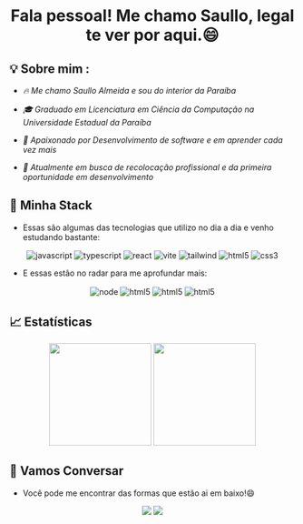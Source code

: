 <h1 align="center" >Fala pessoal! Me chamo Saullo, legal te ver por aqui.😄 </h1>


## 💡 Sobre mim :


 - *🔥 Me chamo Saullo Almeida e sou do interior da Paraíba* 

 - *🎓 Graduado em Licenciatura em Ciência da Computação na Universidade Estadual da Paraíba* 

 - *💙 Apaixonado por Desenvolvimento de software e em aprender cada vez mais* 
 
 - *🚀 Atualmente em busca de recolocação profissional e da primeira oportunidade em desenvolvimento*

## 🔮 Minha Stack


- Essas são algumas das tecnologias que utilizo no dia a dia e venho estudando bastante:

<div align="center">
    <img align="center" alt="javascript" src="https://img.shields.io/badge/JavaScript-323330?style=for-the-badge&logo=javascript&logoColor=F7DF1E">
    <img align="center" alt="typescript" src="https://img.shields.io/badge/TypeScript-007ACC?style=for-the-badge&logo=typescript&logoColor=white">
    <img align="center" alt="react" src="https://img.shields.io/badge/React-20232A?style=for-the-badge&logo=react&logoColor=61DAFB">
    <img align="center" alt="vite" src="https://img.shields.io/badge/Vite-B73BFE?style=for-the-badge&logo=vite&logoColor=FFD62E">
    <img align="center" alt="tailwind" src="https://img.shields.io/badge/Tailwind_CSS-38B2AC?style=for-the-badge&logo=tailwind-css&logoColor=white">
    <img align="center" alt="html5" src="https://img.shields.io/badge/HTML5-E34F26?style=for-the-badge&logo=html5&logoColor=white">
    <img align="center" alt="css3" src="https://img.shields.io/badge/CSS3-1572B6?style=for-the-badge&logo=css3&logoColor=white">
  <!--
    <img align="center" alt="json" src="https://img.shields.io/badge/json-5E5C5C?style=for-the-badge&logo=json&logoColor=white">
    <img align="center" alt="markdown" src="https://img.shields.io/badge/Markdown-000000?style=for-the-badge&logo=markdown&logoColor=white">
    <img align="center" alt="bootstrap" src="https://img.shields.io/badge/Bootstrap-563D7C?style=for-the-badge&logo=bootstrap&logoColor=white">
  -->
</div>


- E essas estão no radar para me aprofundar mais:

<div align="center">
    <img align="center" alt="node" src="https://img.shields.io/badge/Node.js-339933?style=for-the-badge&logo=nodedotjs&logoColor=white">
    <img align="center" alt="html5" src="https://img.shields.io/badge/next.js-000000?style=for-the-badge&logo=nextdotjs&logoColor=white">
    <img align="center" alt="html5" src="https://img.shields.io/badge/Chakra--UI-319795?style=for-the-badge&logo=chakra-ui&logoColor=white">
    <img align="center" alt="html5" src="https://img.shields.io/badge/Electron-2B2E3A?style=for-the-badge&logo=electron&logoColor=9FEAF9">
</div>


## 📈 Estatísticas

<div align="center">
  <a href="https://github.com/saulloalmeida"></a>
  <img height="180em" src="https://github-readme-stats.vercel.app/api/top-langs/?username=saulloalmeida&layout=compact&langs_count=5&theme=react&hide_border=true"/>
  <img height="180em" src="https://github-readme-stats.vercel.app/api?username=saulloalmeida&show_icons=true&theme=react&include_all_commits=true&count_private=true&hide_border=true"/>
</div>

## 💬 Vamos Conversar 


- Você pode me encontrar das formas que estão ai em baixo!😄

<div align="center">
  <a href="https://www.linkedin.com/in/saullo-almeida/" target="_blank"><img src="https://img.shields.io/badge/-LinkedIn-%230077B5?style=for-the-badge&logo=linkedin&logoColor=white" target="_blank"></a>
  <a href="mailto:saullorhamon@gmail.com"><img src="https://img.shields.io/badge/-Gmail-ff9800?style=for-the-badge&logo=gmail&logoColor=white" target="_blank"></a>
</div>
